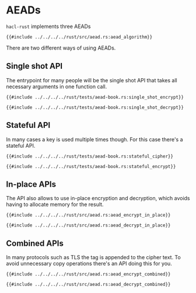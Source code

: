 # AEADs

`hacl-rust` implements three AEADs

```rust,noplayground
{{#include ../../../../rust/src/aead.rs:aead_algorithm}}
```

There are two different ways of using AEADs.

## Single shot API

The entrypoint for many people will be the single shot API that takes all
necessary arguments in one function call.

```rust,noplayground
{{#include ../../../../rust/tests/aead-book.rs:single_shot_encrypt}}
```

```rust,noplayground
{{#include ../../../../rust/tests/aead-book.rs:single_shot_decrypt}}
```

## Stateful API

In many cases a key is used multiple times though.
For this case there's a stateful API.

```rust,noplayground
{{#include ../../../../rust/tests/aead-book.rs:stateful_cipher}}
```

```rust,noplayground
{{#include ../../../../rust/tests/aead-book.rs:stateful_encrypt}}
```

## In-place APIs

The API also allows to use in-place encryption and decryption, which avoids
having to allocate memory for the result.

```rust,noplayground
{{#include ../../../../rust/src/aead.rs:aead_encrypt_in_place}}
```

```rust,noplayground
{{#include ../../../../rust/src/aead.rs:aead_decrypt_in_place}}
```

## Combined APIs

In many protocols such as TLS the tag is appended to the cipher text.
To avoid unnecessary copy operations there's an API doing this for you.

```rust,noplayground
{{#include ../../../../rust/src/aead.rs:aead_encrypt_combined}}
```

```rust,noplayground
{{#include ../../../../rust/src/aead.rs:aead_decrypt_combined}}
```

